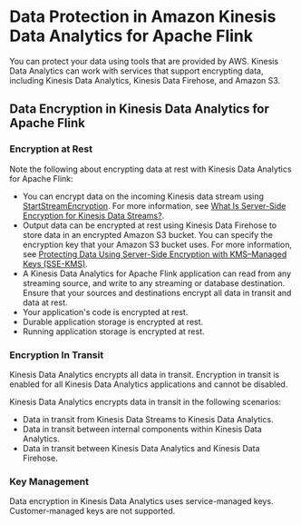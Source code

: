 # Data Protection in Amazon Kinesis Data Analytics for Apache Flink<a name="data-protection"></a>

You can protect your data using tools that are provided by AWS\. Kinesis Data Analytics can work with services that support encrypting data, including Kinesis Data Analytics, Kinesis Data Firehose, and Amazon S3\. 

## Data Encryption in Kinesis Data Analytics for Apache Flink<a name="data-encryption"></a>

### Encryption at Rest<a name="encryption-at-rest"></a>

Note the following about encrypting data at rest with Kinesis Data Analytics for Apache Flink:
+ You can encrypt data on the incoming Kinesis data stream using [StartStreamEncryption](https://docs.aws.amazon.com/kinesis/latest/APIReference/API_StartStreamEncryption.html)\. For more information, see [What Is Server\-Side Encryption for Kinesis Data Streams?](https://docs.aws.amazon.com/streams/latest/dev/what-is-sse.html)\.
+ Output data can be encrypted at rest using Kinesis Data Firehose to store data in an encrypted Amazon S3 bucket\. You can specify the encryption key that your Amazon S3 bucket uses\. For more information, see [Protecting Data Using Server\-Side Encryption with KMS–Managed Keys \(SSE\-KMS\)](https://docs.aws.amazon.com/AmazonS3/latest/dev/UsingKMSEncryption.html)\.
+ A Kinesis Data Analytics for Apache Flink application can read from any streaming source, and write to any streaming or database destination\. Ensure that your sources and destinations encrypt all data in transit and data at rest\.
+ Your application's code is encrypted at rest\.
+ Durable application storage is encrypted at rest\.
+ Running application storage is encrypted at rest\.

### Encryption In Transit<a name="encryption-in-transit"></a>

Kinesis Data Analytics encrypts all data in transit\. Encryption in transit is enabled for all Kinesis Data Analytics applications and cannot be disabled\. 

Kinesis Data Analytics encrypts data in transit in the following scenarios:
+ Data in transit from Kinesis Data Streams to Kinesis Data Analytics\.
+ Data in transit between internal components within Kinesis Data Analytics\.
+ Data in transit between Kinesis Data Analytics and Kinesis Data Firehose\.

### Key Management<a name="key-management"></a>

Data encryption in Kinesis Data Analytics uses service\-managed keys\. Customer\-managed keys are not supported\.